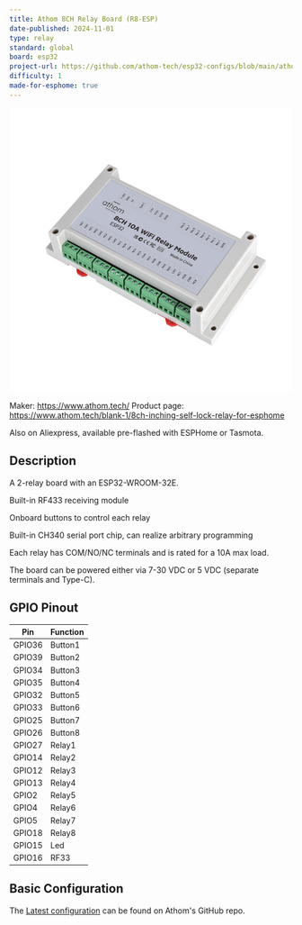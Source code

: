 ```yaml
---
title: Athom 8CH Relay Board (R8-ESP)
date-published: 2024-11-01
type: relay
standard: global
board: esp32
project-url: https://github.com/athom-tech/esp32-configs/blob/main/athom-8ch-relay-board.yaml
difficulty: 1
made-for-esphome: true
---
```


![alt text](athom-8ch-relay.webp "Athom 8CH Relay Board - R8-ESP")

Maker: https://www.athom.tech/
Product page: https://www.athom.tech/blank-1/8ch-inching-self-lock-relay-for-esphome

Also on Aliexpress, available pre-flashed with ESPHome or Tasmota.

## Description

A 2-relay board with an ESP32-WROOM-32E.

Built-in RF433 receiving module

Onboard buttons to control each relay

Built-in CH340 serial port chip, can realize arbitrary programming

Each relay has COM/NO/NC terminals and is rated for a 10A max load.

The board can be powered either via 7-30 VDC or 5 VDC (separate terminals and Type-C).

## GPIO Pinout

| Pin    | Function   |
| ------ | ---------- |
| GPIO36 | Button1    |
| GPIO39 | Button2    |
| GPIO34 | Button3    |
| GPIO35 | Button4    |
| GPIO32 | Button5    |
| GPIO33 | Button6    |
| GPIO25 | Button7    |
| GPIO26 | Button8    |
| GPIO27 | Relay1     |
| GPIO14 | Relay2     |
| GPIO12 | Relay3     |
| GPIO13 | Relay4     |
| GPIO2  | Relay5     |
| GPIO4  | Relay6     |
| GPIO5  | Relay7     |
| GPIO18 | Relay8     |
| GPIO15 | Led        |
| GPIO16 | RF33       |

## Basic Configuration

The [Latest configuration](https://github.com/athom-tech/esp32-configs/blob/main/athom-8ch-relay-board.yaml)
can be found on Athom's GitHub repo.
